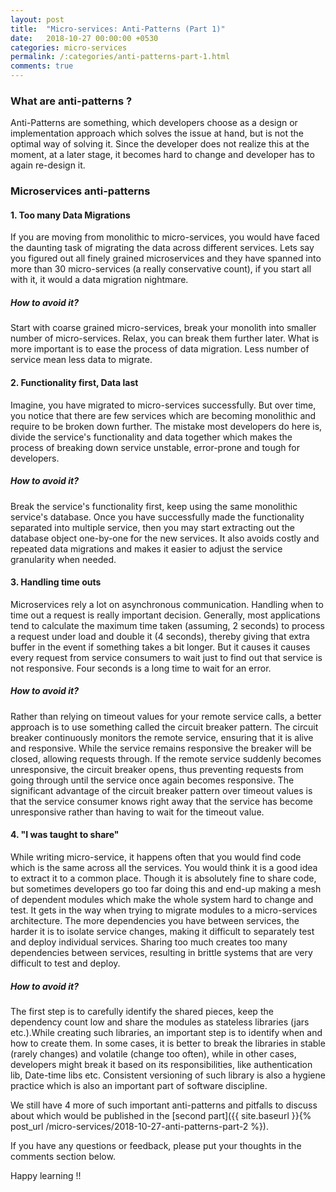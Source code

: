 ```yaml
---
layout: post
title:  "Micro-services: Anti-Patterns (Part 1)"
date:   2018-10-27 00:00:00 +0530
categories: micro-services
permalink: /:categories/anti-patterns-part-1.html
comments: true
---
```


### What are anti-patterns ?
Anti-Patterns are something, which developers choose as a design or implementation approach
which solves the issue at hand, but is not the optimal way of solving it. Since the developer
does not realize this at the moment, at a later stage, it becomes hard to change and developer has
to again re-design it.

### Microservices anti-patterns
#### **1. Too many Data Migrations**
If you are moving from monolithic to micro-services, you would have faced the daunting task
of migrating the data across different services. Lets say you figured out all finely grained
microservices and they have spanned into more than 30 micro-services (a really conservative count),
if you start all with it, it would a data migration nightmare.
##### **How to avoid it?**
Start with coarse grained micro-services, break your monolith into smaller number of micro-services.
 Relax, you can break them further later. What is more important is to ease the process of data migration. 
Less number of service mean less data to migrate.

#### **2. Functionality first, Data last**
Imagine, you have migrated to micro-services successfully. But over time, you notice that there
are few services which are becoming monolithic and require to be broken down further. The mistake
most developers do here is, divide the service's functionality and data together which makes the process
of breaking down service unstable, error-prone and tough for developers.
##### **How to avoid it?**
Break the service's functionality first, keep using the same monolithic service's database. Once you 
have successfully made the functionality separated into multiple service, then you may start extracting
out the database object one-by-one for the new services. It also avoids costly and repeated data migrations and makes it 
easier to adjust the service granularity when needed.

#### **3. Handling time outs**
Microservices rely a lot on asynchronous communication. Handling when to time out a request is really important
decision. Generally, most applications tend to calculate the maximum time taken (assuming, 2 seconds) to process a 
request under load and double it (4 seconds), thereby giving that extra buffer in the event if something takes a bit 
longer. But it causes it causes every request from service consumers to wait just to find out that service is not 
responsive. Four seconds is a long time to wait for an error.
##### **How to avoid it?**
Rather than relying on timeout values for your remote service calls, a better approach is to use something called the 
circuit breaker pattern. The circuit breaker continuously monitors the remote service, ensuring that it is alive and 
responsive. While the service remains responsive the breaker will be closed, allowing requests through. If the remote 
service suddenly becomes unresponsive, the circuit breaker opens, thus preventing requests from going through until the 
service once again becomes responsive. The significant advantage of the circuit breaker pattern over timeout values is 
that the service consumer knows right away that the service has become unresponsive rather than having to wait for the 
timeout value.

#### **4. "I was taught to share"**

While writing micro-service, it happens often that you would find code which is the same across all the services. You 
would think it is a good idea to extract it to a common place. Though it is absolutely fine to share code, but sometimes
developers go too far doing this and end-up making a mesh of dependent modules which make the whole system hard to 
change and test. It gets in the way when trying to migrate modules to a micro-services architecture. The more dependencies
you have between services, the harder it is to isolate service changes, making it difficult to separately test and 
deploy individual services. Sharing too much creates too many dependencies between services, resulting in brittle 
systems that are very difficult to test and deploy.

##### **How to avoid it?**
The first step is to carefully identify the shared pieces, keep the dependency count low and share the modules as 
stateless libraries (jars etc.).While creating such libraries, an important step is to identify when and how to create them.
In some cases, it is better to break the libraries in stable (rarely changes) and volatile (change too often), while in other
cases, developers might break it based on its responsibilities, like authentication lib, Date-time libs etc. Consistent 
versioning of such library is also a hygiene practice which is also an important part of software discipline.



We still have 4 more of such important anti-patterns and pitfalls to discuss about which would be published in the [second 
part]({{ site.baseurl }}{% post_url /micro-services/2018-10-27-anti-patterns-part-2 %}).


If you have any questions or feedback, please put your thoughts in the comments section below.

Happy learning !!

